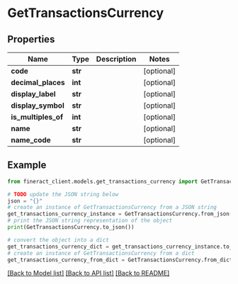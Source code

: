 # GetTransactionsCurrency


## Properties

Name | Type | Description | Notes
------------ | ------------- | ------------- | -------------
**code** | **str** |  | [optional] 
**decimal_places** | **int** |  | [optional] 
**display_label** | **str** |  | [optional] 
**display_symbol** | **str** |  | [optional] 
**is_multiples_of** | **int** |  | [optional] 
**name** | **str** |  | [optional] 
**name_code** | **str** |  | [optional] 

## Example

```python
from fineract_client.models.get_transactions_currency import GetTransactionsCurrency

# TODO update the JSON string below
json = "{}"
# create an instance of GetTransactionsCurrency from a JSON string
get_transactions_currency_instance = GetTransactionsCurrency.from_json(json)
# print the JSON string representation of the object
print(GetTransactionsCurrency.to_json())

# convert the object into a dict
get_transactions_currency_dict = get_transactions_currency_instance.to_dict()
# create an instance of GetTransactionsCurrency from a dict
get_transactions_currency_from_dict = GetTransactionsCurrency.from_dict(get_transactions_currency_dict)
```
[[Back to Model list]](../README.md#documentation-for-models) [[Back to API list]](../README.md#documentation-for-api-endpoints) [[Back to README]](../README.md)


